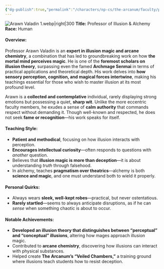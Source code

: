 ```yaml
---
{"dg-publish":true,"permalink":"/characters/np-cs/the-arcanum/faculty/professor-arawn-valadin/","created":"2025-05-12T18:45:31.349-07:00","updated":"2025-03-03T16:43:47.000-08:00"}
---
```


![Arawn Valadin 1.webp|right|300](/img/user/zz.%20Behind%20the%20Scenes/Pictures/Arawn%20Valadin%201.webp)
**Title:** Professor of Illusion & Alchemy  
**Race:** Human 

#### **Overview:**

Professor Arawn Valadin is an **expert in illusion magic and arcane chemistry**, a combination that has led to groundbreaking work on how **the mortal mind perceives magic**. He is one of the **foremost scholars on illusion theory**, surpassing even the famed **Archmage Senmai** in terms of practical applications and theoretical depth. His work delves into **how sensory perception, cognition, and magical forces intertwine**, making his teachings essential for those who wish to master illusion at its most profound level.

Arawn is a **collected and contemplative** individual, rarely displaying strong emotions but possessing a quiet, **sharp wit**. Unlike the more eccentric faculty members, he exudes a sense of **calm authority** that commands respect without demanding it. Though well-known and respected, he does not seek **fame or recognition**—his work speaks for itself.

#### **Teaching Style:**

- **Patient and methodical**, focusing on how illusion interacts with perception.
- **Encourages intellectual curiosity**—often responds to questions with _another_ question.
- Believes that **illusion magic is more than deception**—it is about understanding _truth_ through falsehood.
- In alchemy, teaches **pragmatism over theatrics**—alchemy is both **science and magic**, and one must understand both to wield it properly.

#### **Personal Quirks:**

- Always wears **sleek, well-kept robes**—practical, but never ostentatious.
- **Rarely startled**—seems to always anticipate disruptions, as if he can _sense_ when something chaotic is about to occur.

#### **Notable Achievements:**

- **Developed an illusion theory that distinguishes between “perceptual” and “conceptual” illusions**, altering how mages approach illusion magic.
- Contributed to **arcane chemistry**, discovering how illusions can interact with physical substances.
- Helped create **The Arcanum’s “Veiled Chambers,”** a training ground where illusions teach students how to resist deception.